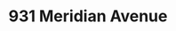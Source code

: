 ---
title: 931 Meridian Avenue
address: 931 Meridian Ave, San Jose, CA 95126
developer: Aria Build & Construction
municipality: San Jose
units: 53
phase: Under Review
permits:
    PRE24-220:
        status: Complete
        initial_date: 2024-09-09
        final_date: 2024-11-05
        apn: [28403011]
        address: 931 Meridian Ave, San Jose, CA 95126
        description: Enhanced Prelim to demo existing single family residences and construct a multifamily building with 53 units and 3,012 sf of commercial use
        names: MICHAELLE WILLIAMS; Amir Moeini w/ ARIA BUILD & CONSTRUCTION INC
geometry: [37.30942569992425, -121.91399910000001]
published: True
---